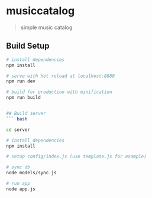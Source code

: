 # musiccatalog

> simple music catalog

## Build Setup

``` bash
# install dependencies
npm install

# serve with hot reload at localhost:8080
npm run dev

# build for production with minification
npm run build


## Build server 
``` bash

cd server

# install dependencies
npm install

# setup config/index.js (use template.js for example)

# sync db
node models/sync.js

# run app 
node app.js
